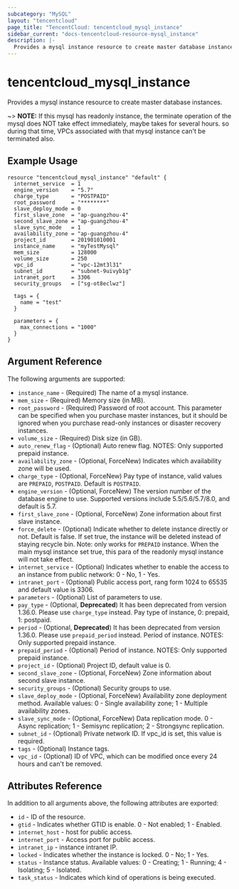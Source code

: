 ```yaml
---
subcategory: "MySQL"
layout: "tencentcloud"
page_title: "TencentCloud: tencentcloud_mysql_instance"
sidebar_current: "docs-tencentcloud-resource-mysql_instance"
description: |-
  Provides a mysql instance resource to create master database instances.
---
```


# tencentcloud_mysql_instance

Provides a mysql instance resource to create master database instances.

~> **NOTE:** If this mysql has readonly instance, the terminate operation of the mysql does NOT take effect immediately, maybe takes for several hours. so during that time, VPCs associated with that mysql instance can't be terminated also.

## Example Usage

```hcl
resource "tencentcloud_mysql_instance" "default" {
  internet_service  = 1
  engine_version    = "5.7"
  charge_type       = "POSTPAID"
  root_password     = "********"
  slave_deploy_mode = 0
  first_slave_zone  = "ap-guangzhou-4"
  second_slave_zone = "ap-guangzhou-4"
  slave_sync_mode   = 1
  availability_zone = "ap-guangzhou-4"
  project_id        = 201901010001
  instance_name     = "myTestMysql"
  mem_size          = 128000
  volume_size       = 250
  vpc_id            = "vpc-12mt3l31"
  subnet_id         = "subnet-9uivyb1g"
  intranet_port     = 3306
  security_groups   = ["sg-ot8eclwz"]

  tags = {
    name = "test"
  }

  parameters = {
    max_connections = "1000"
  }
}
```

## Argument Reference

The following arguments are supported:

* `instance_name` - (Required) The name of a mysql instance.
* `mem_size` - (Required) Memory size (in MB).
* `root_password` - (Required) Password of root account. This parameter can be specified when you purchase master instances, but it should be ignored when you purchase read-only instances or disaster recovery instances.
* `volume_size` - (Required) Disk size (in GB).
* `auto_renew_flag` - (Optional) Auto renew flag. NOTES: Only supported prepaid instance.
* `availability_zone` - (Optional, ForceNew) Indicates which availability zone will be used.
* `charge_type` - (Optional, ForceNew) Pay type of instance, valid values are `PREPAID`, `POSTPAID`. Default is `POSTPAID`.
* `engine_version` - (Optional, ForceNew) The version number of the database engine to use. Supported versions include 5.5/5.6/5.7/8.0, and default is 5.7.
* `first_slave_zone` - (Optional, ForceNew) Zone information about first slave instance.
* `force_delete` - (Optional) Indicate whether to delete instance directly or not. Default is false. If set true, the instance will be deleted instead of staying recycle bin. Note: only works for `PREPAID` instance. When the main mysql instance set true, this para of the readonly mysql instance will not take effect.
* `internet_service` - (Optional) Indicates whether to enable the access to an instance from public network: 0 - No, 1 - Yes.
* `intranet_port` - (Optional) Public access port, rang form 1024 to 65535 and default value is 3306.
* `parameters` - (Optional) List of parameters to use.
* `pay_type` - (Optional, **Deprecated**) It has been deprecated from version 1.36.0. Please use `charge_type` instead. Pay type of instance, 0: prepaid, 1: postpaid.
* `period` - (Optional, **Deprecated**) It has been deprecated from version 1.36.0. Please use `prepaid_period` instead. Period of instance. NOTES: Only supported prepaid instance.
* `prepaid_period` - (Optional) Period of instance. NOTES: Only supported prepaid instance.
* `project_id` - (Optional) Project ID, default value is 0.
* `second_slave_zone` - (Optional, ForceNew) Zone information about second slave instance.
* `security_groups` - (Optional) Security groups to use.
* `slave_deploy_mode` - (Optional, ForceNew) Availability zone deployment method. Available values: 0 - Single availability zone; 1 - Multiple availability zones.
* `slave_sync_mode` - (Optional, ForceNew) Data replication mode. 0 - Async replication; 1 - Semisync replication; 2 - Strongsync replication.
* `subnet_id` - (Optional) Private network ID. If vpc_id is set, this value is required.
* `tags` - (Optional) Instance tags.
* `vpc_id` - (Optional) ID of VPC, which can be modified once every 24 hours and can't be removed.

## Attributes Reference

In addition to all arguments above, the following attributes are exported:

* `id` - ID of the resource.
* `gtid` - Indicates whether GTID is enable. 0 - Not enabled; 1 - Enabled.
* `internet_host` - host for public access.
* `internet_port` - Access port for public access.
* `intranet_ip` - instance intranet IP.
* `locked` - Indicates whether the instance is locked. 0 - No; 1 - Yes.
* `status` - Instance status. Available values: 0 - Creating; 1 - Running; 4 - Isolating; 5 - Isolated.
* `task_status` - Indicates which kind of operations is being executed.


